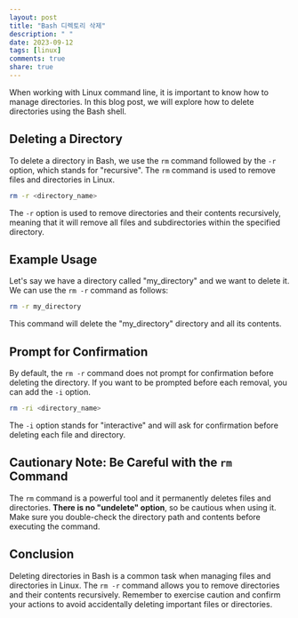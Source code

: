 ```yaml
---
layout: post
title: "Bash 디렉토리 삭제"
description: " "
date: 2023-09-12
tags: [linux]
comments: true
share: true
---
```


When working with Linux command line, it is important to know how to manage directories. In this blog post, we will explore how to delete directories using the Bash shell.

## Deleting a Directory

To delete a directory in Bash, we use the `rm` command followed by the `-r` option, which stands for "recursive". The `rm` command is used to remove files and directories in Linux.

```bash
rm -r <directory_name>
```

The `-r` option is used to remove directories and their contents recursively, meaning that it will remove all files and subdirectories within the specified directory.

## Example Usage

Let's say we have a directory called "my_directory" and we want to delete it. We can use the `rm -r` command as follows:

```bash
rm -r my_directory
```

This command will delete the "my_directory" directory and all its contents.

## Prompt for Confirmation

By default, the `rm -r` command does not prompt for confirmation before deleting the directory. If you want to be prompted before each removal, you can add the `-i` option.

```bash
rm -ri <directory_name>
```

The `-i` option stands for "interactive" and will ask for confirmation before deleting each file and directory.

## Cautionary Note: Be Careful with the `rm` Command

The `rm` command is a powerful tool and it permanently deletes files and directories. **There is no "undelete" option**, so be cautious when using it. Make sure you double-check the directory path and contents before executing the command.

## Conclusion

Deleting directories in Bash is a common task when managing files and directories in Linux. The `rm -r` command allows you to remove directories and their contents recursively. Remember to exercise caution and confirm your actions to avoid accidentally deleting important files or directories.